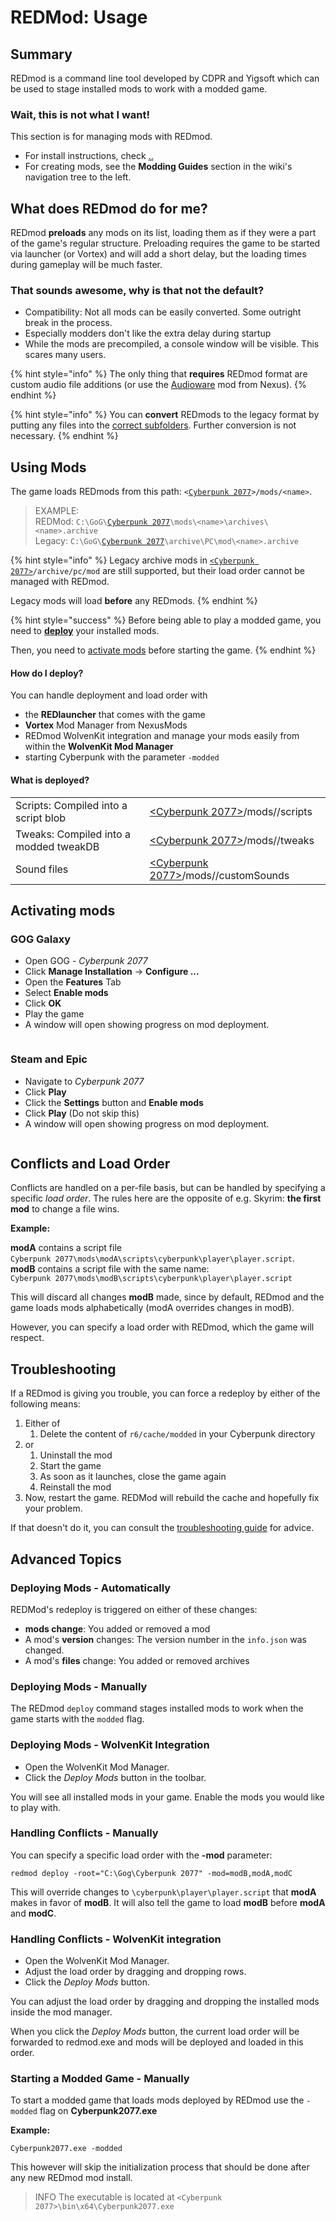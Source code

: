 # REDMod: Usage

## Summary

REDmod is a command line tool developed by CDPR and Yigsoft which can be used to stage installed mods to work with a modded game.

### Wait, this is not what I want!

This section is for managing mods with REDmod.

* For install instructions, check [..](../ "mention")
* For creating mods, see the **Modding Guides** section in the wiki's navigation tree to the left.

## What does REDmod do for me?

REDmod **preloads** any mods on its list, loading them as if they were a part of the game's regular structure. Preloading requires the game to be started via launcher (or Vortex) and will add a short delay, but the loading times during gameplay will be much faster.

### That sounds awesome, why is that not the default?

* Compatibility: Not all mods can be easily converted. Some outright break in the process.
* Especially modders don't like the extra delay during startup
* While the mods are precompiled, a console window will be visible. This scares many users.

{% hint style="info" %}
The only thing that **requires** REDmod format are custom audio file additions (or use the [Audioware](https://www.nexusmods.com/cyberpunk2077/mods/12001) mod from Nexus).
{% endhint %}

{% hint style="info" %}
You can **convert** REDmods to the legacy format by putting any files into the [correct subfolders](../). Further conversion is not necessary.
{% endhint %}

## Using Mods

The game loads REDmods from this path: `<`[`Cyberpunk 2077`](../the-cyberpunk-2077-game-directory/)`>/mods/<name>`.

> EXAMPLE:\
> REDMod: `C:\GoG\`[`Cyberpunk 2077`](../the-cyberpunk-2077-game-directory/)`\mods\<name>\archives\<name>.archive`\
> Legacy:    `C:\GoG\`[`Cyberpunk 2077`](../the-cyberpunk-2077-game-directory/)`\archive\PC\mod\<name>.archive`

{% hint style="info" %}
Legacy archive mods in [`<Cyberpunk 2077>`](../the-cyberpunk-2077-game-directory/)`/archive/pc/mod` are still supported, but their load order cannot be managed with REDmod.

Legacy mods will load **before** any REDmods.
{% endhint %}

{% hint style="success" %}
Before being able to play a modded game, you need to [**deploy**](usage.md#how-do-i-deploy) your installed mods.

Then, you need to [activate mods](usage.md#activating-mods) before starting the game.
{% endhint %}

#### How do I deploy?

You can handle deployment and load order with

* the **REDlauncher** that comes with the game
* **Vortex** Mod Manager from NexusMods
* REDmod WolvenKit integration and manage your mods easily from within the **WolvenKit Mod Manager**
* starting Cyberpunk with the parameter `-modded`

#### What is deployed?

|                                        |                                                                               |
| -------------------------------------- | ----------------------------------------------------------------------------- |
| Scripts: Compiled into a script blob   | [\<Cyberpunk 2077>](../the-cyberpunk-2077-game-directory/)/mods//scripts      |
| Tweaks: Compiled into a modded tweakDB | [\<Cyberpunk 2077>](../the-cyberpunk-2077-game-directory/)/mods//tweaks       |
| Sound files                            | [\<Cyberpunk 2077>](../the-cyberpunk-2077-game-directory/)/mods//customSounds |

## Activating mods

### **GOG Galaxy**

* Open GOG - _Cyberpunk 2077_
* Click **Manage Installation** -> **Configure ...**
* Open the **Features** Tab
* Select **Enable mods**
* Click **OK**
* Play the game
* A window will open showing progress on mod deployment.

<figure><img src="../../../.gitbook/assets/redmod_gog.png" alt=""><figcaption></figcaption></figure>

### **Steam** and **Epic**

* Navigate to _Cyberpunk 2077_
* Click **Play**
* Click the **Settings** button and **Enable mods**
* Click **Play** (Do not skip this)
* A window will open showing progress on mod deployment.

<figure><img src="../../../.gitbook/assets/gog_prelauncher.png" alt=""><figcaption></figcaption></figure>

## Conflicts and Load Order

Conflicts are handled on a per-file basis, but can be handled by specifying a specific _load order_. The rules here are the opposite of e.g. Skyrim: **the first mod** to change a file wins.

**Example:**&#x20;

**modA** contains a script file \
`Cyberpunk 2077\mods\modA\scripts\cyberpunk\player\player.script`.\
**modB** contains a script file with the same name:\
`Cyberpunk 2077\mods\modB\scripts\cyberpunk\player\player.script`

This will discard all changes **modB** made, since by default, REDmod and the game loads mods alphabetically (modA overrides changes in modB).

However, you can specify a load order with REDmod, which the game will respect.

## Troubleshooting

If a REDmod is giving you trouble, you can force a redeploy by either of the following means:

1. Either of
   1. Delete the content of `r6/cache/modded` in your Cyberpunk directory
2. or
   1. Uninstall the mod
   2. Start the game
   3. As soon as it launches, close the game again
   4. Reinstall the mod
3. Now, restart the game. REDMod will rebuild the cache and hopefully fix your problem.&#x20;

If that doesn't do it, you can consult the [troubleshooting guide](usage.md#troubleshooting) for advice.

## Advanced Topics

### Deploying Mods - Automatically

REDMod's redeploy is triggered on either of these changes:

* **mods change**: You added or removed a mod
* A mod's **version** changes: The version number in the `info.json` was changed.
* A mod's **files** change: You added or removed archives

### Deploying Mods - Manually

The REDmod `deploy` command stages installed mods to work when the game starts with the `modded` flag.

### Deploying Mods - WolvenKit Integration

* Open the WolvenKit Mod Manager.
* Click the _Deploy Mods_ button in the toolbar.

You will see all installed mods in your game. Enable the mods you would like to play with.

### Handling Conflicts - Manually

You can specify a specific load order with the **-mod** parameter:

```
redmod deploy -root="C:\Gog\Cyberpunk 2077" -mod=modB,modA,modC
```

This will override changes to `\cyberpunk\player\player.script` that **modA** makes in favor of **modB**. It will also tell the game to load **modB** before **modA** and **modC**.

### Handling Conflicts - WolvenKit integration

* Open the WolvenKit Mod Manager.
* Adjust the load order by dragging and dropping rows.
* Click the _Deploy Mods_ button.

You can adjust the load order by dragging and dropping the installed mods inside the mod manager.

When you click the _Deploy Mods_ button, the current load order will be forwarded to redmod.exe and mods will be deployed and loaded in this order.

### Starting a Modded Game - Manually

To start a modded game that loads mods deployed by REDmod use the `-modded` flag on **Cyberpunk2077.exe**

**Example:**

```
Cyberpunk2077.exe -modded
```

This however will skip the initialization process that should be done after any new REDmod mod install.

> INFO The executable is located at `<Cyberpunk 2077>\bin\x64\Cyberpunk2077.exe`
